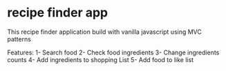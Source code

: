 # recipe finder app
This recipe finder application build with vanilla javascript using MVC patterns

Features:
1- Search food
2- Check food ingredients
3- Change ingredients counts
4- Add ingredients to shopping List
5- Add food to like list
